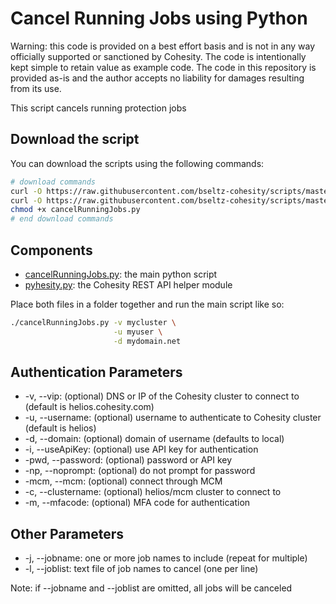 # Cancel Running Jobs using Python

Warning: this code is provided on a best effort basis and is not in any way officially supported or sanctioned by Cohesity. The code is intentionally kept simple to retain value as example code. The code in this repository is provided as-is and the author accepts no liability for damages resulting from its use.

This script cancels running protection jobs

## Download the script

You can download the scripts using the following commands:

```bash
# download commands
curl -O https://raw.githubusercontent.com/bseltz-cohesity/scripts/master/python/cancelRunningJobs/cancelRunningJobs.py
curl -O https://raw.githubusercontent.com/bseltz-cohesity/scripts/master/python/pyhesity.py
chmod +x cancelRunningJobs.py
# end download commands
```

## Components

* [cancelRunningJobs.py](https://raw.githubusercontent.com/bseltz-cohesity/scripts/master/python/cancelRunningJobs/cancelRunningJobs.py): the main python script
* [pyhesity.py](https://raw.githubusercontent.com/bseltz-cohesity/scripts/master/python/pyhesity/pyhesity.py): the Cohesity REST API helper module

Place both files in a folder together and run the main script like so:

```bash
./cancelRunningJobs.py -v mycluster \
                       -u myuser \
                       -d mydomain.net
```

## Authentication Parameters

* -v, --vip: (optional) DNS or IP of the Cohesity cluster to connect to (default is helios.cohesity.com)
* -u, --username: (optional) username to authenticate to Cohesity cluster (default is helios)
* -d, --domain: (optional) domain of username (defaults to local)
* -i, --useApiKey: (optional) use API key for authentication
* -pwd, --password: (optional) password or API key
* -np, --noprompt: (optional) do not prompt for password
* -mcm, --mcm: (optional) connect through MCM
* -c, --clustername: (optional) helios/mcm cluster to connect to
* -m, --mfacode: (optional) MFA code for authentication

## Other Parameters

* -j, --jobname: one or more job names to include (repeat for multiple)
* -l, --joblist: text file of job names to cancel (one per line)

Note: if --jobname and --joblist are omitted, all jobs will be canceled
